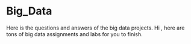# Big_Data
Here is the questions and answers of the big data projects.
Hi , here are tons of big data assignments and labs for you to finish.
